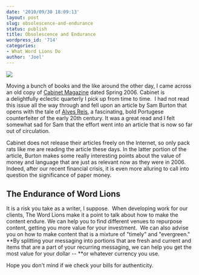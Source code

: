 ```yaml
---
date: '2010/09/30 18:09:13'
layout: post
slug: obsolescence-and-endurance
status: publish
title: Obsolescence and Endurance
wordpress_id: '714'
categories:
- What Word Lions Do
author: 'Joel'
---
```


<img src="http://wordlions.com/wp-content/uploads/2010/09/AlvesReisBankNotes.jpg" />

Moving a bunch of books and the like around the other day, I came across an old copy of [Cabinet Magazine](http://www.cabinetmagazine.org) dated Spring 2006. Cabinet is a delightfully eclectic quarterly I pick up from time to time.  I had not read this issue all the way through and fell upon an article by Sam Burton that opens with the tale of [Alves Reis](http://en.wikipedia.org/wiki/Alves_dos_Reis), a fascinating, bold Portugese counterfeiter of the early 20th century. It was a great read and I felt somewhat sad for Sam that the effort went into an article that is now so far out of circulation.

Cabinet does not release their articles freely on the Internet, so only pack rats like me are reading the article these days. In the latter portion of the article, Burton makes some really interesting points about the value of money and language that are just as relevant now as they were in 2006. Indeed, after our recent financial crisis, it is even more alluring to call into question the significance of paper money.


## The Endurance of Word Lions


It is a risk you take as a writer, I suppose.  When developing work for our clients, The Word Lions make it a point to talk about how to make the content endure. We can help you to find different venues to repurpose content, getting you more value for your investment.  We can also advise you on how to make content that is a mixture of "timely" and "evergreen." **By splitting your messaging into portions that are fresh and current and items that are a part of your recurring messaging, we can help you get the most value for your dollar -- **or whatever currency you use.

Hope you don't mind if we check your bills for authenticity.

